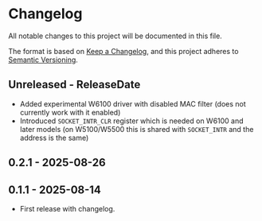 # Changelog

All notable changes to this project will be documented in this file.

The format is based on [Keep a Changelog](https://keepachangelog.com/en/1.0.0/),
and this project adheres to [Semantic Versioning](https://semver.org/spec/v2.0.0.html).

<!-- next-header -->
## Unreleased - ReleaseDate

- Added experimental W6100 driver with disabled MAC filter (does not currently work with it enabled)
- Introduced `SOCKET_INTR_CLR` register which is needed on W6100 and later models (on W5100/W5500 this is shared with `SOCKET_INTR` and the address is the same)

## 0.2.1 - 2025-08-26

## 0.1.1 - 2025-08-14

- First release with changelog.
